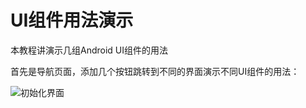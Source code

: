 # UI组件用法演示
本教程讲演示几组Android UI组件的用法  

首先是导航页面，添加几个按钮跳转到不同的界面演示不同UI组件的用法： 

![初始化界面](https://github.com/llfjfz/AndroidTutorials/blob/master/LayoutTutorial/screenshots/1.png)   



